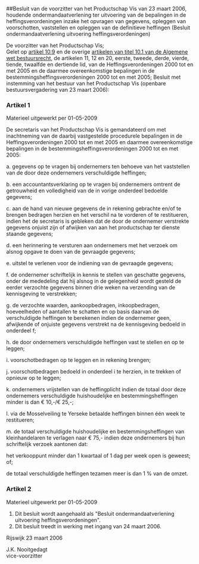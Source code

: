 <meta http-equiv='Content-Type' content='text/html; charset=utf-8' />

##Besluit van de voorzitter van het Productschap Vis van 23 maart 2006, houdende ondermandaatverlening ter uitvoering van de bepalingen in de heffingsverordeningen inzake het opvragen van gegevens, opleggen van voorschotten, vaststellen en opleggen van de definitieve heffingen (Besluit ondermandaatverlening uitvoering heffingsverordeningen)

De voorzitter van het Productschap Vis;  
Gelet op [artikel 10:9](../../../../../../wet/algemene/wet/bestuursrecht/BWBR0005537/README.md) en de overige [artikelen van titel 10.1 van de Algemene wet bestuursrecht](../../../../../../wet/algemene/wet/bestuursrecht/BWBR0005537/README.md), de artikelen 11, 12 en 20, eerste, tweede, derde, vierde, tiende, twaalfde en dertiende lid, van de Heffingsverordeningen 2000 tot en met 2005 en de daarmee overeenkomstige bepalingen in de bestemmingsheffingsverordeningen 2000 tot en met 2005;
Besluit met instemming van het bestuur van het Productschap Vis (openbare bestuursvergadering van 23 maart 2006):    

### Artikel  1  
Materieel uitgewerkt per 01-05-2009 

De secretaris van het Productschap Vis is gemandateerd om met inachtneming van de daarbij vastgestelde procedurele bepalingen in de Heffingsverordeningen 2000 tot en met 2005 en daarmee overeenkomstige bepalingen in de bestemmingsheffingsverordeningen 2000 tot en met 2005: 

a. gegevens op te vragen bij ondernemers ten behoeve van het vaststellen van de door deze ondernemers verschuldigde heffingen;  

b. een accountantsverklaring op te vragen bij ondernemers omtrent de getrouwheid en volledigheid van de in vorige onderdeel bedoelde gegevens;  

c. aan de hand van nieuwe gegevens de in rekening gebrachte en/of te brengen bedragen herzien en het verschil na te vorderen of te restitueren, indien het de secretaris is gebleken dat de door de ondernemer verstrekte gegevens onjuist zijn of afwijken van aan het productschap ter dienste staande gegevens;  

d. een herinnering te versturen aan ondernemers met het verzoek om alsnog opgave te doen van de gevraagde gegevens;  

e. uitstel te verlenen voor de indiening van de gevraagde gegevens;  

f. de ondernemer schriftelijk in kennis te stellen van geschatte gegevens, onder de mededeling dat hij alsnog in de gelegenheid wordt gesteld de eerder verzochte gegevens binnen drie weken na verzending van de kennisgeving te verstrekken;  

g. de verzochte waarden, aankoopbedragen, inkoopbedragen, hoeveelheden of aantallen te schatten en op basis daarvan de verschuldigde heffingen te berekenen indien de ondernemer geen, afwijkende of onjuiste gegevens verstrekt na de kennisgeving bedoeld in onderdeel f;  

h. de door ondernemers verschuldigde heffingen vast te stellen en op te leggen;  

i. voorschotbedragen op te leggen en in rekening brengen;  

j. voorschotbedragen bedoeld in onderdeel i te herzien, in te trekken of opnieuw op te leggen;  

k. ondernemers vrijstellen van de heffingplicht indien de totaal door deze ondernemers verschuldigde huishoudelijke en bestemmingsheffingen minder is dan € 10,-/€ 25,-;  

l. via de Mosselveiling te Yerseke betaalde heffingen binnen één week te restitueren;  

m. de totaal verschuldigde huishoudelijke en bestemmingsheffingen van kleinhandelaren te verlagen naar € 75,- indien deze ondernemers bij hun schriftelijk verzoek aantonen dat: 

het verkooppunt minder dan 1 kwartaal of 1 dag per week open is geweest; of;  

de totaal verschuldigde heffingen tezamen meer is dan 1 % van de omzet.     

### Artikel  2  
Materieel uitgewerkt per 01-05-2009 

1.  Dit besluit wordt aangehaald als "Besluit ondermandaatverlening uitvoering heffingsverordeningen".   
2.  Dit besluit treedt in werking met ingang van 24 maart 2006.  

Rijswijk 
23 maart 2006   

J.K. Nooitgedagt  
vice-voorzitter    
